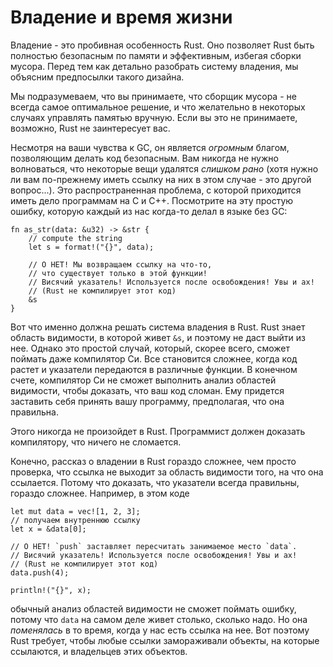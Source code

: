 # Владение и время жизни

Владение - это пробивная особенность Rust. Оно позволяет Rust быть полностью безопасным по памяти и эффективным, избегая сборки мусора. Перед тем как детально разобрать систему владения, мы объясним предпосылки такого дизайна.

Мы подразумеваем, что вы принимаете, что сборщик мусора - не всегда самое оптимальное решение, и что желательно в некоторых случаях управлять памятью вручную. Если вы это не принимаете, возможно, Rust не заинтересует вас.

Несмотря на ваши чувства к GC, он является *огромным* благом, позволяющим делать код безопасным. Вам никогда не нужно волноваться, что некоторые вещи удалятся *слишком рано* (хотя нужно ли вам по-прежнему иметь ссылку на них в этом случае - это другой вопрос...). Это распространенная проблема, с которой приходится иметь дело программам на C и C++. Посмотрите на эту простую ошибку, которую каждый из  нас когда-то делал в языке без GC:

```rust,compile_fail
fn as_str(data: &u32) -> &str {
    // compute the string
    let s = format!("{}", data);

    // О НЕТ! Мы возвращаем ссылку на что-то,
    // что существует только в этой функции!
    // Висячий указатель! Используется после освобождения! Увы и ах!
    // (Rust не компилирует этот код)
    &s
}
```

Вот что именно должна решать система владения в Rust. Rust знает область видимости, в которой живет `&s`, и поэтому не даст выйти из нее. Однако это простой случай, который, скорее всего, сможет поймать даже компилятор Си. Все становится сложнее, когда код растет и указатели передаются в различные функции. В конечном счете, компилятор Си не сможет выполнить анализ областей видимости, чтобы доказать, что ваш код сломан. Ему придется заставить себя принять вашу программу, предполагая, что она правильна.

Этого никогда не произойдет в Rust. Программист должен доказать компилятору, что ничего не сломается.

Конечно, рассказ о владении в Rust гораздо сложнее, чем просто проверка, что ссылка не выходит за область видимости того, на что она ссылается. Потому что доказать, что указатели всегда правильны, гораздо сложнее. Например, в этом коде

```rust,compile_fail
let mut data = vec![1, 2, 3];
// получаем внутреннюю ссылку
let x = &data[0];

// О НЕТ! `push` заставляет пересчитать занимаемое место `data`.
// Висячий указатель! Используется после освобождения! Увы и ах!
// (Rust не компилирует этот код)
data.push(4);

println!("{}", x);
```

обычный анализ областей видимости не сможет поймать ошибку, потому что `data` на самом деле живет столько, сколько надо. Но она *поменялась* в то время, когда у нас есть ссылка на нее. Вот поэтому Rust требует, чтобы любые ссылки замораживали объекты, на которые ссылаются, и владельцев этих объектов.
